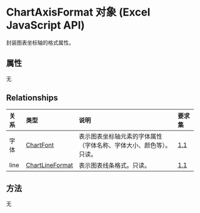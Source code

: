 # <a name="chartaxisformat-object-javascript-api-for-excel"></a>ChartAxisFormat 对象 (Excel JavaScript API)

封装图表坐标轴的格式属性。

## <a name="properties"></a>属性

无

## <a name="relationships"></a>Relationships
| 关系 | 类型    |说明| 要求集|
|:---------------|:--------|:----------|:----|
|字体|[ChartFont](chartfont.md)|表示图表坐标轴元素的字体属性（字体名称、字体大小、颜色等）。只读。|[1.1](../requirement-sets/excel-api-requirement-sets.md)|
|line|[ChartLineFormat](chartlineformat.md)|表示图表线条格式。只读。|[1.1](../requirement-sets/excel-api-requirement-sets.md)|

## <a name="methods"></a>方法
无

